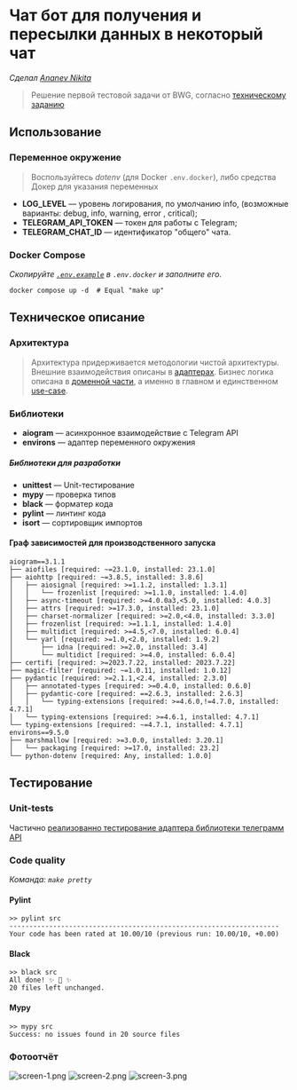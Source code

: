 # Чат бот для получения и пересылки данных в некоторый чат

_Сделал [Ananev Nikita](https://t.me/coma8765)_

> Решение первой тестовой задачи от BWG,
> согласно [техническому заданию](docs/TASK.md)

## Использование

### Переменное окружение

> Воспользуйтесь _dotenv_ (для Docker `.env.docker`), либо средства Докер для
> указания переменных

- **LOG_LEVEL** — уровень логирования, по умолчанию info, (возможные варианты:
  debug, info, warning, error , critical);
- **TELEGRAM_API_TOKEN** — токен для работы с Telegram;
- **TELEGRAM_CHAT_ID** — идентификатор "общего" чата.

### Docker Compose

_Скопируйте [`.env.example`](.env.example) в `.env.docker` и заполните его._

```shell
docker compose up -d  # Equal "make up" 
```

## Техническое описание

### Архитектура

> Архитектура придерживается методологии чистой архитектуры.
> Внешние взаимодействия описаны в [адаптерах](./src/adapters).
> Бизнес логика описана в [доменной части](./src/domain),
> а именно в главном и единственном [use-case](./src/domain/main.py).

### Библиотеки

* **aiogram** — асинхронное взаимодействие с Telegram API
* **environs** — адаптер переменного окружения

##### Библиотеки для разработки

* **unittest** — Unit-тестирование
* **mypy** — проверка типов
* **black** — форматер кода
* **pylint** — линтинг кода
* **isort** — сортировщик импортов

#### Граф зависимостей для производственного запуска

```text
aiogram==3.1.1
├── aiofiles [required: ~=23.1.0, installed: 23.1.0]
├── aiohttp [required: ~=3.8.5, installed: 3.8.6]
│   ├── aiosignal [required: >=1.1.2, installed: 1.3.1]
│   │   └── frozenlist [required: >=1.1.0, installed: 1.4.0]
│   ├── async-timeout [required: >=4.0.0a3,<5.0, installed: 4.0.3]
│   ├── attrs [required: >=17.3.0, installed: 23.1.0]
│   ├── charset-normalizer [required: >=2.0,<4.0, installed: 3.3.0]
│   ├── frozenlist [required: >=1.1.1, installed: 1.4.0]
│   ├── multidict [required: >=4.5,<7.0, installed: 6.0.4]
│   └── yarl [required: >=1.0,<2.0, installed: 1.9.2]
│       ├── idna [required: >=2.0, installed: 3.4]
│       └── multidict [required: >=4.0, installed: 6.0.4]
├── certifi [required: >=2023.7.22, installed: 2023.7.22]
├── magic-filter [required: ~=1.0.11, installed: 1.0.12]
├── pydantic [required: >=2.1.1,<2.4, installed: 2.3.0]
│   ├── annotated-types [required: >=0.4.0, installed: 0.6.0]
│   ├── pydantic-core [required: ==2.6.3, installed: 2.6.3]
│   │   └── typing-extensions [required: >=4.6.0,!=4.7.0, installed: 4.7.1]
│   └── typing-extensions [required: >=4.6.1, installed: 4.7.1]
└── typing-extensions [required: ~=4.7.1, installed: 4.7.1]
environs==9.5.0
├── marshmallow [required: >=3.0.0, installed: 3.20.1]
│   └── packaging [required: >=17.0, installed: 23.2]
└── python-dotenv [required: Any, installed: 1.0.0]
```

## Тестирование

### Unit-tests

Частично [реализованно тестирование адаптера библиотеки телеграмм API](src/test/test_adapters/test_aiogram_adapter.py)

### Code quality

_Команда: `make pretty`_

#### Pylint

```text
>> pylint src
--------------------------------------------------------------------
Your code has been rated at 10.00/10 (previous run: 10.00/10, +0.00)
```

#### Black

```text
>> black src
All done! ✨ 🍰 ✨
20 files left unchanged.
```

#### Mypy

```text
>> mypy src
Success: no issues found in 20 source files
```

### Фотоотчёт

![screen-1.png](docs/images/screen-1.png)
![screen-2.png](docs/images/screen-2.png)
![screen-3.png](docs/images/screen-3.png)